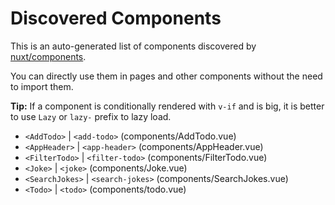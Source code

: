 # Discovered Components

This is an auto-generated list of components discovered by [nuxt/components](https://github.com/nuxt/components).

You can directly use them in pages and other components without the need to import them.

**Tip:** If a component is conditionally rendered with `v-if` and is big, it is better to use `Lazy` or `lazy-` prefix to lazy load.

- `<AddTodo>` | `<add-todo>` (components/AddTodo.vue)
- `<AppHeader>` | `<app-header>` (components/AppHeader.vue)
- `<FilterTodo>` | `<filter-todo>` (components/FilterTodo.vue)
- `<Joke>` | `<joke>` (components/Joke.vue)
- `<SearchJokes>` | `<search-jokes>` (components/SearchJokes.vue)
- `<Todo>` | `<todo>` (components/todo.vue)
